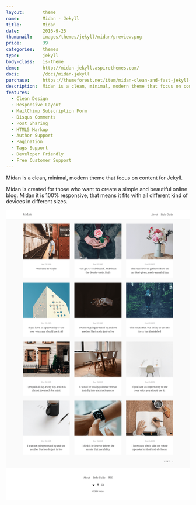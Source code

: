 ```yaml
---
layout:       theme
name:         Midan - Jekyll
title:        Midan
date:         2016-9-25
thumbnail:    images/themes/jekyll/midan/preview.png
price:        39
categories:   themes
type:         jekyll
body-class:   is-theme
demo:         http://midan-jekyll.aspirethemes.com/
docs:         /docs/midan-jekyll
purchase:     https://themeforest.net/item/midan-clean-and-fast-jekyll-blog-theme/17159216?ref=aspirethemes
description:  Midan is a clean, minimal, modern theme that focus on content for Jekyll.
features:
  - Clean Design
  - Responsive Layout
  - MailChimp Subscription Form
  - Disqus Comments
  - Post Sharing
  - HTML5 Markup
  - Author Support
  - Pagination
  - Tags Support
  - Developer Friendly
  - Free Customer Support
---
```


Midan is a clean, minimal, modern theme that focus on content for Jekyll.

Midan is created for those who want to create a simple and beautiful online blog. Midan it is 100% responsive, that means it fits with all different kind of devices in different sizes.

![midan-jekyll-full-preview](/images/themes/jekyll/midan/full-preview.png)